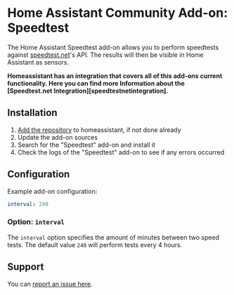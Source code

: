 # Home Assistant Community Add-on: Speedtest
The Home Assistant Speedtest add-on allows you to perform speedtests against [speedtest.net][speedtestnet]'s API.
The results will then be visible in Home Assistant as sensors.

**Homeassistant has an integration that covers all of this add-ons current functionality. Here you can find more Information about the [Speedtest.net Integration][speedtestnetintegration].**

## Installation
1. [Add the repository][addrepo] to homeassistant, if not done already
2. Update the add-on sources
3. Search for the "Speedtest" add-on and install it
4. Check the logs of the "Speedtest" add-on to see if any errors occurred

## Configuration
Example add-on configuration:
```yaml
interval: 240
```

### Option: `interval`
The `interval` option specifies the amount of minutes between two speed tests.
The default value `240` will perform tests every 4 hours.

## Support
You can [report an issue here][issue].

[issue]: https://github.com/manzari/hass-speedtest/issues
[speedtestnet]: https://www.speedtest.net/
[addrepo]: https://www.home-assistant.io/hassio/installing_third_party_addons/